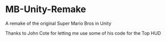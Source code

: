 # MB-Unity-Remake
A remake of the original Super Mario Bros in Unity


Thanks to John Cote for letting me use some of his code for the Top HUD
